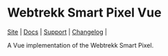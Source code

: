 # Webtrekk Smart Pixel Vue

[Site](https://www.webtrekk.com/) |
[Docs](https://docs.webtrekk.com/display/WSPD/Vue) |
[Support](https://support.webtrekk.com/) |
[Changelog](./packages/vue/CHANGELOG.md) |

A Vue implementation of the Webtrekk Smart Pixel.
